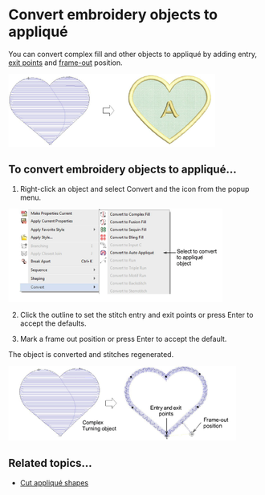 # Convert embroidery objects to appliqué

You can convert complex fill and other objects to appliqué by adding entry, [exit points](../../glossary/glossary) and [frame-out](../../glossary/glossary) position.

![applique00018.png](assets/applique00018.png)

## To convert embroidery objects to appliqué...

1. Right-click an object and select Convert and the icon from the popup menu.

![applique00021.png](assets/applique00021.png)

2. Click the outline to set the stitch entry and exit points or press Enter to accept the defaults.

3. Mark a frame out position or press Enter to accept the default.

The object is converted and stitches regenerated.

![applique00024.png](assets/applique00024.png)

## Related topics...

- [Cut appliqué shapes](../export/Cut_appliqué_shapes)

